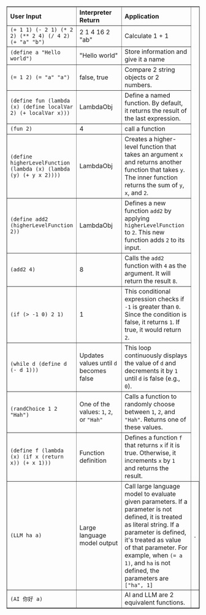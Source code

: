 <table border="1" cellpadding="5" cellspacing="0">
  <tr>
    <th style="text-align:left; width:30%;">User Input</th>
    <th style="text-align:left; width:30%;">Interpreter Return</th>
    <th style="text-align:left; width:40%;">Application</th>
  </tr>
  <tr>
    <td><code>(+ 1 1) (- 2 1) (* 2 2) (** 2 4) (/ 4 2) (+ "a" "b")</td>
    <td>2 1 4 16 2 "ab"</td>
    <td>Calculate 1 + 1</td>
  </tr>
  <tr>
    <td><code>(define a "Hello world")</td>
    <td>"Hello world"</td>
    <td>Store information and give it a name</td>
  </tr>
  <tr>
    <td><code>(= 1 2) (= "a" "a")</td>
    <td>false, true</td>
    <td>Compare 2 string objects or 2 numbers.</td>
  </tr>
  <tr>
    <td><code>(define fun (lambda (x) (define localVar 2) (+ localVar x)))</td>
    <td>LambdaObj</td>
    <td>Define a named function. By default, it returns the result of the last expression.</td>
  </tr>
  <tr>
    <td><code>(fun 2)</td>
    <td>4</td>
    <td>call a function</td>
  </tr>
  <tr>
    <td><code>(define higherLevelFunction (lambda (x) (lambda (y) (+ y x 2))))</td>
    <td>LambdaObj</td>
    <td>Creates a higher-level function that takes an argument <code>x</code> and returns another function that takes <code>y</code>. The inner function returns the sum of <code>y</code>, <code>x</code>, and <code>2</code>.</td>
  </tr>
  <tr>
    <td><code>(define add2 (higherLevelFunction 2))</td>
    <td>LambdaObj</td>
    <td>Defines a new function <code>add2</code> by applying <code>higherLevelFunction</code> to <code>2</code>. This new function adds <code>2</code> to its input.</td>
  </tr>
  <tr>
    <td><code>(add2 4)</td>
    <td>8</td>
    <td>Calls the <code>add2</code> function with <code>4</code> as the argument. It will return the result <code>8</code>.</td>
  </tr>
  <tr>
    <td><code>(if (&gt; -1 0) 2 1)</code></td>
    <td>1</td>
    <td>This conditional expression checks if <code>-1</code> is greater than <code>0</code>. Since the condition is false, it returns <code>1</code>. If true, it would return <code>2</code>.</td>
  </tr>
  <tr>
    <td><code>(while d (define d (- d 1)))</code></td>
    <td>Updates values until <code>d</code> becomes false</td>
    <td>This loop continuously displays the value of <code>d</code> and decrements it by <code>1</code> until <code>d</code> is false (e.g., <code>0</code>).</td>
  </tr>
  <tr>
    <td><code>(randChoice 1 2 "Hah")</code></td>
    <td>One of the values: <code>1</code>, <code>2</code>, or <code>"Hah"</code></td>
    <td>Calls a function to randomly choose between <code>1</code>, <code>2</code>, and <code>"Hah"</code>. Returns one of these values.</td>
  </tr>
  <tr>
    <td><code>(define f (lambda (x) (if x (return x)) (+ x 1)))</code></td>
    <td>Function definition</td>
    <td>Defines a function <code>f</code> that returns <code>x</code> if it is true. Otherwise, it increments <code>x</code> by <code>1</code> and returns the result.</td>
  </tr>
  <tr>
  <td><code>(LLM ha a)</code></td>
  <td>Large language model output</td>
  <td>Call large language model to evaluate given parameters. If a parameter is not defined, it is treated as literal string. If a parameter is defined, it's treated as value of that parameter. For example, when <code>(= a 1)</code>, and <code>ha</code> is not defined, the parameters are <code>["ha", 1]</code></td>
  <td>.</td>
</tr>
<tr>
  <td><code>(AI 你好 a)</code></td>
  <td></td>
  <td>AI and LLM are 2 equivalent functions.</td>
  <td></td>
</tr>
</table>
